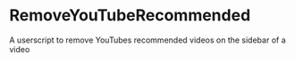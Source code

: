 # RemoveYouTubeRecommended
A userscript to remove YouTubes recommended videos on the sidebar of a video
